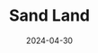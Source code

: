 ---
title: Sand Land
tags:
  - platform_playstation-5
  - genre_rpg
physical: true
digital: false
guide: false
pending: true
date: 2024-04-30
---